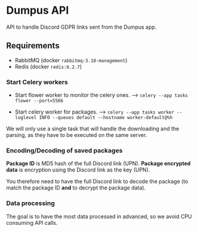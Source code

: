 # Dumpus API

API to handle Discord GDPR links sent from the Dumpus app.

## Requirements

* RabbitMQ (docker `rabbitmq:3.10-management`)
* Redis (docker `redis:6.2.7`)

### Start Celery workers

* Start flower worker to monitor the celery ones.
--> `celery --app tasks flower --port=5566`

* Start celery worker for packages.
--> `celery --app tasks worker --loglevel INFO --queues default --hostname worker-default@%h`

We will only use a single task that will handle the downloading and the parsing, as they have to be executed on the same server.

### Encoding/Decoding of saved packages

**Package ID** is MD5 hash of the full Discord link (UPN).
**Package encrypted data** is encryption using the Discord link as the key (UPN).

You therefore need to have the full Discord link to decode the package (to match the package ID **and** to decrypt the package data).

### Data processing

The goal is to have the most data processed in advanced, so we avoid CPU consuming API calls.
